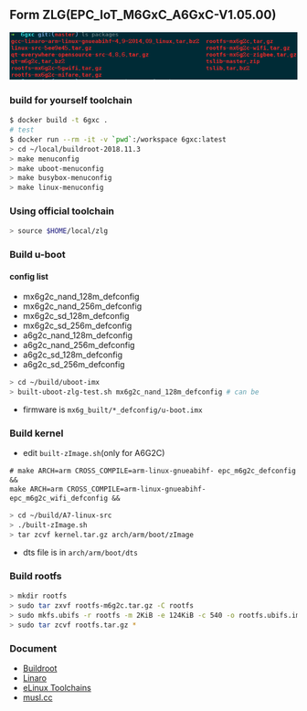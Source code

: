 Form ZLG(EPC_IoT_M6GxC_A6GxC-V1.05.00)
---

![packages](packages.png)

### build for yourself toolchain

```bash
$ docker build -t 6gxc .
# test
$ docker run --rm -it -v `pwd`:/workspace 6gxc:latest
> cd ~/local/buildroot-2018.11.3
> make menuconfig
> make uboot-menuconfig
> make busybox-menuconfig
> make linux-menuconfig
```

### Using official toolchain

```bash
> source $HOME/local/zlg
```

### Build u-boot

#### config list

- mx6g2c_nand_128m_defconfig
- mx6g2c_nand_256m_defconfig
- mx6g2c_sd_128m_defconfig
- mx6g2c_sd_256m_defconfig
- a6g2c_nand_128m_defconfig
- a6g2c_nand_256m_defconfig
- a6g2c_sd_128m_defconfig
- a6g2c_sd_256m_defconfig

```bash
> cd ~/build/uboot-imx
> built-uboot-zlg-test.sh mx6g2c_nand_128m_defconfig # can be 
```

-  firmware is `mx6g_built/*_defconfig/u-boot.imx`

### Build kernel 

- edit `built-zImage.sh`(only for A6G2C)

```text
# make ARCH=arm CROSS_COMPILE=arm-linux-gnueabihf- epc_m6g2c_defconfig &&
make ARCH=arm CROSS_COMPILE=arm-linux-gnueabihf- epc_m6g2c_wifi_defconfig &&
```

```bash
> cd ~/build/A7-linux-src
> ./built-zImage.sh
> tar zcvf kernel.tar.gz arch/arm/boot/zImage
```

- dts file is in `arch/arm/boot/dts`

### Build rootfs

```bash
> mkdir rootfs
> sudo tar zxvf rootfs-m6g2c.tar.gz -C rootfs
> sudo mkfs.ubifs -r rootfs -m 2KiB -e 124KiB -c 540 -o rootfs.ubifs.img
> sudo tar zcvf rootfs.tar.gz *
```

### Document

- [Buildroot](https://buildroot.org/downloads/manual/manual.html)
- [Linaro](https://www.linaro.org/downloads/)
- [eLinux Toolchains](https://elinux.org/Toolchains)
- [musl.cc](https://musl.cc/)